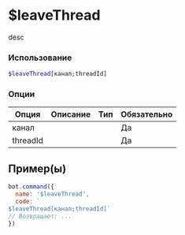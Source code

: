 # $leaveThread
desc
### Использование
```php
$leaveThread[канал;threadId]
```

### Опции

| Опция | Описание | Тип | Обязательно |
|--------|-------------|------|----------|
| канал |  |  | Да | 
| threadId |  |  | Да | 
## Пример(ы)

```javascript
bot.command({
  name: '$leaveThread',
  code: `
$leaveThread[канал;threadId]`
// Возвращает: ...
})
```

